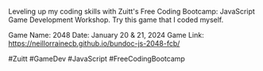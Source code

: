 Leveling up my coding skills with Zuitt's Free Coding Bootcamp: JavaScript Game Development Workshop. 
Try this game that I coded myself.

Game Name: 2048
Date: January 20 & 21, 2024
Game Link: https://neillorrainecb.github.io/bundoc-js-2048-fcb/

#Zuitt #GameDev #JavaScript #FreeCodingBootcamp
